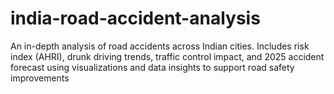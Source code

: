 # india-road-accident-analysis
An in-depth analysis of road accidents across Indian cities. Includes risk index (AHRI), drunk driving trends, traffic control impact, and 2025 accident forecast using visualizations and data insights to support road safety improvements
